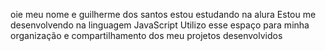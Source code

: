 oie meu nome e guilherme dos santos 
estou estudando na alura 
Estou me desenvolvendo na linguagem JavaScript
Utilizo esse espaço para minha organização e compartilhamento dos meu projetos desenvolvidos
